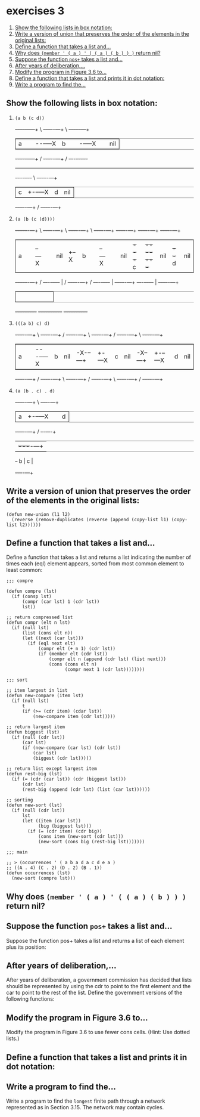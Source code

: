 

# exercises 3

1.  [Show the following lists in box notation:](#org822a677)
2.  [Write a version of union that preserves the order of the elements in the original lists:](#orgc72d562)
3.  [Define a function that takes a list and&#x2026;](#orgada6119)
4.  [Why does `(member ' ( a ) ' ( ( a ) ( b ) ) )` return nil?](#orgb97ea4c)
5.  [Suppose the function `pos+` takes a list and&#x2026;](#orgfcdef27)
6.  [After years of deliberation,&#x2026;](#orgc849859)
7.  [Modify the program in Figure 3.6 to&#x2026;](#org44d3eca)
8.  [Define a function that takes a list and prints it in dot notation:](#org838794e)
9.  [Write a program to find the&#x2026;](#orgc9b3db4)


<a id="org822a677"></a>

## Show the following lists in box notation:

1.  `(a b (c d))`
    
    <del>-----</del>&#x2013;&#x2014;+      \\ <del>----</del>-&#x2014;+     \\ <del>----</del>&#x2013;&#x2014;+
    
    <table border="2" cellspacing="0" cellpadding="6" rules="groups" frame="hsides">
    
    
    <colgroup>
    <col  class="org-left" />
    
    <col  class="org-left" />
    
    <col  class="org-left" />
    
    <col  class="org-left" />
    
    <col  class="org-left" />
    
    <col  class="org-left" />
    
    <col  class="org-left" />
    
    <col  class="org-left" />
    </colgroup>
    <tbody>
    <tr>
    <td class="org-left">a</td>
    <td class="org-left">&#xa0;</td>
    <td class="org-left">--&#x2013;&#x2014;X</td>
    <td class="org-left">b</td>
    <td class="org-left">&#xa0;</td>
    <td class="org-left">-&#x2013;&#x2014;X</td>
    <td class="org-left">&#xa0;</td>
    <td class="org-left">nil</td>
    </tr>
    </tbody>
    </table>
    
    <del>-----</del>&#x2013;&#x2014;+      / <del>----</del>-&#x2014;+     / <del>--</del>-<del>-----</del>
    
    <table border="2" cellspacing="0" cellpadding="6" rules="groups" frame="hsides">
    
    
    <tbody>
    <tr>
    </tr>
    </tbody>
    </table>
    
    <del>--</del>-<del>----</del>     \\ <del>----</del>-&#x2014;+
    
    <table border="2" cellspacing="0" cellpadding="6" rules="groups" frame="hsides">
    
    
    <colgroup>
    <col  class="org-left" />
    
    <col  class="org-left" />
    
    <col  class="org-left" />
    
    <col  class="org-left" />
    </colgroup>
    <tbody>
    <tr>
    <td class="org-left">c</td>
    <td class="org-left">+-&#x2013;&#x2014;X</td>
    <td class="org-left">d</td>
    <td class="org-left">nil</td>
    </tr>
    </tbody>
    </table>
    
    <del>----</del>-&#x2014;+     / <del>----</del>-&#x2014;+

2.  `(a (b (c (d))))`
    
    <del>-----</del>-&#x2014;+    \\ <del>----</del>-&#x2014;+    \\ <del>----</del>-&#x2014;+    \\ <del>----</del>-&#x2014;+       <del>----</del>-&#x2014;+       <del>----</del>-&#x2014;+      <del>----</del>-&#x2014;+
    
    <table border="2" cellspacing="0" cellpadding="6" rules="groups" frame="hsides">
    
    
    <colgroup>
    <col  class="org-left" />
    
    <col  class="org-left" />
    
    <col  class="org-left" />
    
    <col  class="org-left" />
    
    <col  class="org-left" />
    
    <col  class="org-left" />
    
    <col  class="org-left" />
    
    <col  class="org-left" />
    
    <col  class="org-left" />
    
    <col  class="org-left" />
    
    <col  class="org-left" />
    
    <col  class="org-left" />
    
    <col  class="org-left" />
    
    <col  class="org-left" />
    
    <col  class="org-left" />
    
    <col  class="org-left" />
    </colgroup>
    <tbody>
    <tr>
    <td class="org-left">a</td>
    <td class="org-left">&#xa0;</td>
    <td class="org-left">&#x2013;&#x2014;X</td>
    <td class="org-left">&#xa0;</td>
    <td class="org-left">nil</td>
    <td class="org-left">+&#x2013;X</td>
    <td class="org-left">b</td>
    <td class="org-left">&#xa0;</td>
    <td class="org-left">&#x2013;&#x2014;X</td>
    <td class="org-left">&#xa0;</td>
    <td class="org-left">nil</td>
    <td class="org-left"><del>---</del>  c</td>
    <td class="org-left"><del>-------</del></td>
    <td class="org-left">nil</td>
    <td class="org-left"><del>--</del> d</td>
    <td class="org-left">nil</td>
    </tr>
    </tbody>
    </table>
    
    <del>-----</del>-&#x2014;+    / <del>--</del>-<del>----</del>  | / <del>----</del>-&#x2014;+    / <del>--</del>-<del>----</del>   |   <del>----</del>-&#x2014;+       <del>--</del>-<del>----</del>   |  <del>----</del>-&#x2014;+
    
    <table border="2" cellspacing="0" cellpadding="6" rules="groups" frame="hsides">
    
    
    <colgroup>
    <col  class="org-left" />
    
    <col  class="org-left" />
    
    <col  class="org-left" />
    
    <col  class="org-left" />
    
    <col  class="org-left" />
    </colgroup>
    <tbody>
    <tr>
    <td class="org-left">&#xa0;</td>
    <td class="org-left">&#xa0;</td>
    <td class="org-left">&#xa0;</td>
    <td class="org-left">&#xa0;</td>
    <td class="org-left">&#xa0;</td>
    </tr>
    </tbody>
    </table>
    
    <del>---------</del>                       <del>----------</del>                        <del>----------</del>
3.  `(((a b) c) d)`
    
    <del>----</del>-&#x2014;+       \\ <del>----</del>-&#x2014;+  /     <del>----</del>-&#x2014;+   \\ <del>----</del>-&#x2014;+  /    <del>----</del>-&#x2014;+     \\  <del>----</del>-&#x2014;+
    
    <table border="2" cellspacing="0" cellpadding="6" rules="groups" frame="hsides">
    
    
    <colgroup>
    <col  class="org-left" />
    
    <col  class="org-left" />
    
    <col  class="org-left" />
    
    <col  class="org-left" />
    
    <col  class="org-left" />
    
    <col  class="org-left" />
    
    <col  class="org-left" />
    
    <col  class="org-left" />
    
    <col  class="org-left" />
    
    <col  class="org-left" />
    
    <col  class="org-left" />
    
    <col  class="org-left" />
    
    <col  class="org-left" />
    </colgroup>
    <tbody>
    <tr>
    <td class="org-left">a</td>
    <td class="org-left">&#xa0;</td>
    <td class="org-left">---&#x2013;&#x2014;X</td>
    <td class="org-left">b</td>
    <td class="org-left">nil</td>
    <td class="org-left">-X-&#x2013;&#x2014;+</td>
    <td class="org-left">+-&#x2014;X</td>
    <td class="org-left">c</td>
    <td class="org-left">nil</td>
    <td class="org-left">-X&#x2013;&#x2014;+</td>
    <td class="org-left">+-&#x2013;&#x2014;X</td>
    <td class="org-left">d</td>
    <td class="org-left">nil</td>
    </tr>
    </tbody>
    </table>
    
    <del>----</del>-&#x2014;+       / <del>----</del>-&#x2014;+  \\     <del>----</del>-&#x2014;+   / <del>----</del>-&#x2014;+  \\    <del>----</del>-&#x2014;+     /  <del>----</del>-&#x2014;+

4.  `(a (b . c) . d)`
    
    <del>----</del>-&#x2014;+     \\ <del>---</del>-&#x2014;+
    
    <table border="2" cellspacing="0" cellpadding="6" rules="groups" frame="hsides">
    
    
    <colgroup>
    <col  class="org-left" />
    
    <col  class="org-left" />
    
    <col  class="org-left" />
    
    <col  class="org-left" />
    </colgroup>
    <tbody>
    <tr>
    <td class="org-left">a</td>
    <td class="org-left">+-&#x2013;&#x2014;X</td>
    <td class="org-left">&#xa0;</td>
    <td class="org-left">d</td>
    </tr>
    </tbody>
    </table>
    
    <del>----</del>-&#x2014;+     / <del>-</del>-<del>--</del>-+
    
    <table border="2" cellspacing="0" cellpadding="6" rules="groups" frame="hsides">
    
    
    <tbody>
    <tr>
    </tr>
    </tbody>
    
    
    <tr>
    <td class="org-left"><del>---</del>-&#x2014;+</td>
    </tr>
    </tbody>
    </table>
    
    <del>-</del> b |  c |
    
    <del>---</del>-&#x2014;+


<a id="orgc72d562"></a>

## Write a version of union that preserves the order of the elements in the original lists:

    (defun new-union (l1 l2)
      (reverse (remove-duplicates (reverse (append (copy-list l1) (copy-list l2))))))


<a id="orgada6119"></a>

## Define a function that takes a list and&#x2026;

Define a function that takes a list and returns a list indicating the
number of times each (eql) element appears, sorted from most common
element to least common:

    ;;; compre
    
    (defun compre (lst)
      (if (consp lst)
          (compr (car lst) 1 (cdr lst))
          lst))
    
    ;; return compressed list
    (defun compr (elt n lst)
      (if (null lst)
          (list (cons elt n))
          (let ((next (car lst)))
            (if (eql next elt)
                (compr elt (+ n 1) (cdr lst))
                (if (member elt (cdr lst))
                    (compr elt n (append (cdr lst) (list next)))
                    (cons (cons elt n)
                          (compr next 1 (cdr lst))))))))
    
    ;;; sort
    
    ;; item largest in list
    (defun new-compare (item lst)
      (if (null lst)
          t
          (if (>= (cdr item) (cdar lst))
              (new-compare item (cdr lst)))))
    
    ;; return largest item
    (defun biggest (lst)
      (if (null (cdr lst))
          (car lst)
          (if (new-compare (car lst) (cdr lst))
              (car lst)
              (biggest (cdr lst)))))
    
    ;; return list except largest item
    (defun rest-big (lst)
      (if (= (cdr (car lst)) (cdr (biggest lst)))
          (cdr lst)
          (rest-big (append (cdr lst) (list (car lst))))))
    
    ;; sorting
    (defun new-sort (lst)
      (if (null (cdr lst))
          lst
          (let ((item (car lst))
                (big (biggest lst)))
            (if (= (cdr item) (cdr big))
                (cons item (new-sort (cdr lst)))
                (new-sort (cons big (rest-big lst)))))))
    
    ;;; main
    
    ;; > (occurrences ' ( a b a d a c d e a )
    ;; ((A . 4) (C . 2) (D . 2) (B . 1))
    (defun occurrences (lst)
      (new-sort (compre lst)))


<a id="orgb97ea4c"></a>

## Why does `(member ' ( a ) ' ( ( a ) ( b ) ) )` return nil?


<a id="orgfcdef27"></a>

## Suppose the function `pos+` takes a list and&#x2026;

Suppose the function pos+ takes a list and returns a list of each element
plus its position:


<a id="orgc849859"></a>

## After years of deliberation,&#x2026;

After years of deliberation, a government commission has decided that lists should be represented by using the cdr to point to the first element and the car to point to the rest of the list. Define the government versions of the following functions:


<a id="org44d3eca"></a>

## Modify the program in Figure 3.6 to&#x2026;

Modify the program in Figure 3.6 to use fewer cons cells. (Hint: Use dotted lists.)


<a id="org838794e"></a>

## Define a function that takes a list and prints it in dot notation:


<a id="orgc9b3db4"></a>

## Write a program to find the&#x2026;

Write a program to find the `longest` finite path through a network represented as in Section 3.15. The network may contain cycles.

